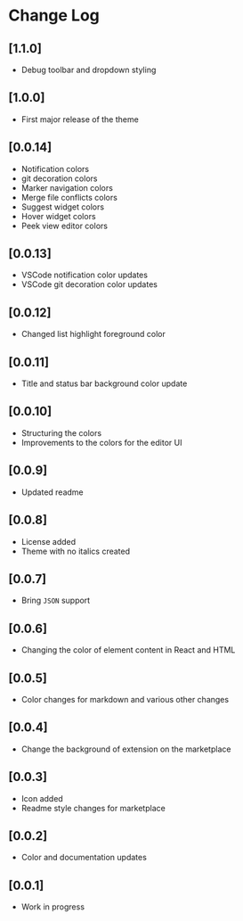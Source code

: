 # Change Log

## [1.1.0]

- Debug toolbar and dropdown styling

## [1.0.0]

- First major release of the theme

## [0.0.14]

- Notification colors
- git decoration colors
- Marker navigation colors
- Merge file conflicts colors
- Suggest widget colors
- Hover widget colors
- Peek view editor colors

## [0.0.13]

- VSCode notification color updates
- VSCode git decoration color updates

## [0.0.12]

- Changed list highlight foreground color

## [0.0.11]

- Title and status bar background color update

## [0.0.10]

- Structuring the colors
- Improvements to the colors for the editor UI

## [0.0.9]

- Updated readme

## [0.0.8]

- License added
- Theme with no italics created

## [0.0.7]

- Bring `JSON` support

## [0.0.6]

- Changing the color of element content in React and HTML

## [0.0.5]

- Color changes for markdown and various other changes

## [0.0.4]

- Change the background of extension on the marketplace

## [0.0.3]

- Icon added
- Readme style changes for marketplace

## [0.0.2]

- Color and documentation updates

## [0.0.1]

- Work in progress
